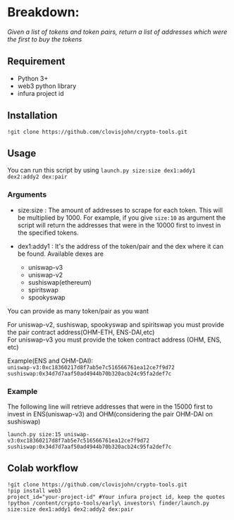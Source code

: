 # Breakdown:

*Given a list of tokens and token pairs, return a list of addresses which were the first to buy the tokens*


## Requirement
* Python 3+
* web3 python library
* infura project id


## Installation
```
!git clone https://github.com/clovisjohn/crypto-tools.git
```

## Usage
You can run this script by using `launch.py size:size dex1:addy1 dex2:addy2 dex:pair`

### Arguments
- size:size : The amount of addresses to scrape for each token. This will be multiplied by 1000. For example, if you give `size:10` as argument the script will return the addresses that were in the 10000 first to invest in the specified tokens.


- dex1:addy1 : It's the address of the token/pair and the dex where it can be found. Available dexes are 
  * uniswap-v3 
  * uniswap-v2 
  * sushiswap(ethereum) 
  * spiritswap 
  * spookyswap 

You can provide as many token/pair as you want
  
  For uniswap-v2, sushiswap, spookyswap and spiritswap you must provide the pair contract address(OHM-ETH, ENS-DAI,etc)\
  For uniswap-v3 you must provide the token contract address (OHM, ENS, etc)
  
  Example(ENS and OHM-DAI):\
  `uniswap-v3:0xc18360217d8f7ab5e7c516566761ea12ce7f9d72 sushiswap:0x34d7d7aaf50ad4944b70b320acb24c95fa2def7c`
               
### Example
The following line will retrieve addresses that were in the 15000 first to invest in ENS(uniswap-v3) and OHM(considering the pair OHM-DAI on sushiswap)
```
launch.py size:15 uniswap-v3:0xc18360217d8f7ab5e7c516566761ea12ce7f9d72 sushiswap:0x34d7d7aaf50ad4944b70b320acb24c95fa2def7c
```

## Colab workflow
```
!git clone https://github.com/clovisjohn/crypto-tools.git
!pip install web3
project_id="your-project-id" #Your infura project id, keep the quotes
!python /content/crypto-tools/early\ investors\ finder/launch.py size:size dex1:addy1 dex2:addy2 dex:pair
